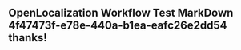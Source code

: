 <properties
ms.topic="hero-topic"
ms.test1="hero-topic"
ms.test2="test"/>

## OpenLocalization Workflow Test MarkDown 4f47473f-e78e-440a-b1ea-eafc26e2dd54 thanks!
